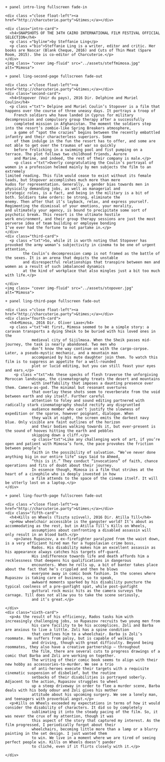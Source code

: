     + panel intro-ling fullscreen fade-in

    <div class ="close float-left"><a href="http://charcuterie.party">&times;</a></div>

    <div class="intro-card">
      <h4>SNAPSHOTS OF THE 34TH CAIRO INTERNATIONAL FILM FESTIVAL OFFICIAL SELECTION</h4>
      <p class ="byline">by Steffanie Ling</p>
      <p class ="bio">Steffanie Ling is a writer, editor and critic. Her books are Nascar (Blank Cheque, 2016) and Cuts of Thin Meat (Spare Room, 2015). She is co-editor of Charcuterie.</p>
    </div>
    <img class= "cover img-fluid" src="../assets/steffmimosa.jpg" alt="Mimosa">

    + panel ling-second-page fullscreen fade-out

    <div class ="close float-left"><a href="http://charcuterie.party">&times;</a></div>
    <div class="second-card">
      <h4>Stopover (Voir du pays), 2016 Dir. Delphine and Muriel Coulin</h4>
      <p class ="txt"> Delpine and Muriel Coulin’s Stopover is a film that happens over the course of three uneasy days. It portrays a troop of
        French soldiers who have landed in Cyprus for military decompression and compulsory group therapy after a successfully
        completed mission in Afghanistan. The moment the soldiers step into the resort’s zombie-like Spring Breakers atmosphere,
        a game of “spot the crazies” begins between the recently embattled infantry and their characterless superiors. Some
        of them indulge in the fun the resort has to offer, and some are not able to get over the traumas of war so quickly
        before frolicking in a swimming pool and fist pumping on a terrace. The plot follows two childhood friends, Aurore
        and Marine, and indeed, the rest of their company is male.</p>
        <p class ="txt">Overly congratulating the Coulin’s portrayal of women in a profession helmed mainly by men subjects the film to an extremely
    limited reading. This film would cease to exist without its female leads, but Stopover accomplishes much more than mere
    kudos for representation. Generally, a gender bias towards men in physically demanding jobs, as well as managerial and
    strategic roles, is a fact, and being in the military is a bit of both. Soldiers take orders: be strong, eliminate the
    enemy. Then after that it’s layback, relax, and express yourself. Regimenting the dismissal of your emotions, your morality,
    and ultimately your agency, is bound to precipitate some sort of psychotic break. This resort is the ultimate hostile
    work environment, and their group therapy sessions are just the most perverse idea of team building or employee bonding
    I’ve ever had the fortune to not partake in.</p>
    </div>
    <div class="third-card">
      <p class ="txt">So, while it is worth noting that Stopover has provoked the army woman’s subjectivity in cinema to be one of urgent attention,
            the Coulin’s decompression camp is not framed as the battle of the sexes. It is an arena that depicts the unstable
            and disrespectful relationships that transpire between men and women as a result of such imbalanced dynamics
            at the kind of workplace that also mingles just a bit too much with life.</p>
        
    </div>
    <img class= "cover img-fluid" src="../assets/stopover.jpg" alt="Mimosa">

    + panel ling-third-page fullscreen fade-out

    <div class ="close float-left"><a href="http://charcuterie.party">&times;</a></div>
    <div class="fourth-card">
      <h4>Mimosa, 2016 Dir. Oliver Laxe</h4>
      <p class ="txt">At first, Mimosa seemed to be a simple story: a caravan transports a dying Sheik to be buried with his loved ones in the
                medieval city of Sijilmasa. When the Sheik passes mid-journey, the task is nearly abandoned. Two men who
                don’t know the way continue on with the cargo-corpse. Later, a pseudo-mystic mechanic, and a mountain man
                accompanied by his mute daughter join them. To watch this film is to suppress an appetite for a well-rounded
                plot or lucid editing, but you can still feast your eyes and ears.</p>
        <p class ="txt">As these specks of flesh traverse the unforgiving Moroccan landscape, the cinematography treats the desert and mountains
                with ineffability that imposes a daunting presence over them. Camera-as-god. The minimal but resonant overtures
                that overlay these shots seem to reverberate from the void between earth and sky itself. Further careful
                attention to foley and sound editing partnered with radically stark cinematography should rectify any disgruntled
                audience member who can’t justify the slowness of expedition or the sparse, however poignant, dialogue. When
                they walk at night, the screen emits the darkest navy blue. Only visible are faint outlines of the horizon
                and their bodies walking towards it, but ever-present is the sound of hooves hitting the earth and pebbles
                skipping down a cliff.</p>
                <p class="txt">Like any challenging work of art, if you’re open and patient with Mimosa’s form, the pace provokes the friction between people’s
                faith in the possibility of salvation. “We’ve never done anything big in our entire life” says Said to Ahmed,
                “this is it.” They conduct “invocations” of faith, chance operations and fits of doubt about their journey.
                In essence though, Mimosa is a film that strikes at the heart of a cinephile who is deeply invested in how
                a film attends to the space of the cinema itself. It will be utterly lost on a laptop.</p>
    </div>

    + panel ling-fourth-page fullscreen fade-out

    <div class ="close float-left"><a href="http://charcuterie.party">&times;</a></div>
    <div class="fifth-card">
      <h4>Kills on Wheels (Tiszta szívvel), 2016 Dir. Atilla Till</h4>
      <p>How wheelchair accessible is the gangster world? It’s about as accommodating as the rest, but in Atilla Till’s Kills on Wheels,
                assumptions about confronting a disabled assassin will only result in an blood bath.</p>
        <p>Janos Rupaszov, a ex-firefighter paralyzed from the waist down, is a very efficient hired man for a Yugoslavian crime boss,
                Rados. His disability makes him an excellent assassin as his appearance always catches his targets off-guard.
                His indifference towards life and death affords him a recklessness that deepens his qualifications in dangerous
                encounters. When he rolls up, a bit of banter takes place about the fact that he’s crippled and then he blows
                everyone away in comic book fashion. In the scenes where Rupaszov is taking care of business, so to speak,
                awkward moments sparked by his disability puncture the typical coolness of a pre-gunfight spat, while post-gunfight
                guttural rock music hits as the camera surveys the carnage. Till does not allow you to take the scene seriously,
                and it’s great.</p>
                
    </div>
    <div class="sixth-card">
      <p>As the result of his efficiency, Rados tasks him with increasingly challenging jobs, so Rupaszov recruits two young men from
                his care facility to be his accomplices. Zoli and Barba are anxious to live a little. Zoli has a spine condition
                that confines him to a wheelchair. Barba is Zoli’s roommate. He suffers from palsy, but is capable of walking
                and driving, though with great difficulty. Beyond being roommates, they also have a creative partnership — throughout
                the film, there are several cuts to progress drawings of a comic that Barba and Zoli are working on together.
                The writing of their comic book seems to align with their new hobby as accessories-to-murder. We see a trio
                of anti-heroes execute their targets with a requisite cinematic suspension of disbelief, but the routine
                setbacks of their disabilities is portrayed soberly. Adjacent to the action, Rupaszov struggles to wheel
                up a steep driveway in order to flee a murder scene, Barba deals with his body odour and Zoli gives his mother
                attitude about his upcoming surgery. We see a lonely man, and teenagers with proverbial angst.</p>
      <p>Kills on Wheels exceeded my expectations in terms of how it would consider the disability of characters. It did so by completely
                sublimating it into the steady pacing of the film. So, it was never the crux of my attention, though it was
                this aspect of the story that captured my interest. As the film progressed, I periodically forgot about their
                wheelchairs, becoming little more than a lamp or a blurry painting in the set design. I just wanted them
                to win. We live in a moment where we are tired of seeing perfect people win. Kills on Wheels doesn’t pander
                to cliché, even if it flirts closely with it.</p>
                
    </div>
    
